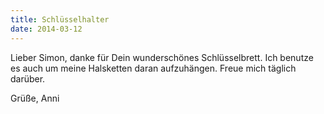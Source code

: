 ```yaml
---
title: Schlüsselhalter
date: 2014-03-12
---
```


Lieber Simon, danke für Dein wunderschönes Schlüsselbrett. 
Ich benutze es auch um meine Halsketten daran aufzuhängen. 
Freue mich täglich darüber.

Grüße, Anni